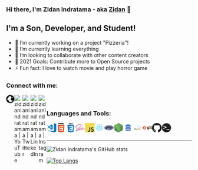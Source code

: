 ### Hi there, I'm Zidan Indratama - aka [Zidan][twitter] 👋

## I'm a Son, Developer, and Student!

- 🔭 I’m currently working on a project "Pizzeria"!
- 🌱 I’m currently learning everything
- 👯 I’m looking to collaborate with other content creators
- 🙏 2021 Goals: Contribute more to Open Source projects
- ⚡ Fun fact: I love to watch movie and play horror game

### Connect with me:

[<img align="left" alt="zidanindratama.com" width="22px" src="https://raw.githubusercontent.com/iconic/open-iconic/master/svg/globe.svg" />][twitter]
[<img align="left" alt="zidanindratama | YouTube" width="22px" src="https://cdn.jsdelivr.net/npm/simple-icons@v3/icons/youtube.svg" />][youtube]
[<img align="left" alt="zidanindratama | Twitter" width="22px" src="https://cdn.jsdelivr.net/npm/simple-icons@v3/icons/twitter.svg" />][twitter]
[<img align="left" alt="zidanindratama | LinkedIn" width="22px" src="https://cdn.jsdelivr.net/npm/simple-icons@v3/icons/linkedin.svg" />][twitter]
[<img align="left" alt="zidanindratama | Instagram" width="22px" src="https://cdn.jsdelivr.net/npm/simple-icons@v3/icons/instagram.svg" />][instagram]

<br />

### Languages and Tools:

[<img align="left" alt="Visual Studio Code" width="26px" src="https://raw.githubusercontent.com/github/explore/80688e429a7d4ef2fca1e82350fe8e3517d3494d/topics/visual-studio-code/visual-studio-code.png" />][twitter]
[<img align="left" alt="HTML5" width="26px" src="https://raw.githubusercontent.com/github/explore/80688e429a7d4ef2fca1e82350fe8e3517d3494d/topics/html/html.png" />][twitter]
[<img align="left" alt="CSS3" width="26px" src="https://raw.githubusercontent.com/github/explore/80688e429a7d4ef2fca1e82350fe8e3517d3494d/topics/css/css.png" />][twitter]
[<img align="left" alt="Sass" width="26px" src="https://raw.githubusercontent.com/github/explore/80688e429a7d4ef2fca1e82350fe8e3517d3494d/topics/sass/sass.png" />][twitter]
[<img align="left" alt="JavaScript" width="26px" src="https://raw.githubusercontent.com/github/explore/80688e429a7d4ef2fca1e82350fe8e3517d3494d/topics/javascript/javascript.png" />][twitter]
[<img align="left" alt="React" width="26px" src="https://raw.githubusercontent.com/github/explore/80688e429a7d4ef2fca1e82350fe8e3517d3494d/topics/react/react.png" />][twitter]
[<img align="left" alt="React" width="26px" src="https://raw.githubusercontent.com/github/explore/80688e429a7d4ef2fca1e82350fe8e3517d3494d/topics/php/php.png" />][twitter]
[<img align="left" alt="Node.js" width="26px" src="https://raw.githubusercontent.com/github/explore/80688e429a7d4ef2fca1e82350fe8e3517d3494d/topics/nodejs/nodejs.png" />][twitter]
[<img align="left" alt="SQL" width="26px" src="https://raw.githubusercontent.com/github/explore/80688e429a7d4ef2fca1e82350fe8e3517d3494d/topics/sql/sql.png" />][twitter]
[<img align="left" alt="MySQL" width="26px" src="https://raw.githubusercontent.com/github/explore/80688e429a7d4ef2fca1e82350fe8e3517d3494d/topics/mysql/mysql.png" />][twitter]
[<img align="left" alt="Git" width="26px" src="https://raw.githubusercontent.com/github/explore/80688e429a7d4ef2fca1e82350fe8e3517d3494d/topics/git/git.png" />][twitter]
[<img align="left" alt="GitHub" width="26px" src="https://raw.githubusercontent.com/github/explore/78df643247d429f6cc873026c0622819ad797942/topics/github/github.png" />][twitter]
[<img align="left" alt="HTML5" width="26px" src="https://raw.githubusercontent.com/github/explore/80688e429a7d4ef2fca1e82350fe8e3517d3494d/topics/terminal/terminal.png" />][twitter]

<br />
<br />

---

![Zidan Indratama's GitHub stats](https://github-readme-stats.vercel.app/api?username=zidanindratama&show_icons=true&theme=buefy)

[![Top Langs](https://github-readme-stats.vercel.app/api/top-langs/?username=zidanindratama&langs_count=8)](https://github.com/anuraghazra/github-readme-stats)

[website]: https://zidanindratama.com
[twitter]: https://twitter.com/zidanindratama
[youtube]: https://www.youtube.com/channel/UCmk4uEhjWsT1wrax67VHSIA
[instagram]: https://instagram.com/zidanindratama
[linkedin]: https://linkedin.com/in/zidanindratama
